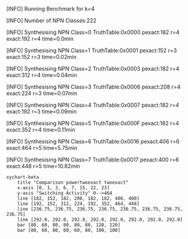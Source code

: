 [INFO] Running Benchmark for k=4

[INFO] Number of NPN Classes:222

[INFO] Synthesising NPN Class=0 TruthTable:0x0000 pexact:182 r=4 exact:192 r=4 time=0.0min 

[INFO] Synthesising NPN Class=1 TruthTable:0x0001 pexact:152 r=3 exact:152 r=3 time=0.02min 

[INFO] Synthesising NPN Class=2 TruthTable:0x0003 pexact:182 r=4 exact:312 r=4 time=0.04min 

[INFO] Synthesising NPN Class=3 TruthTable:0x0006 pexact:208 r=4 exact:224 r=3 time=0.07min 

[INFO] Synthesising NPN Class=4 TruthTable:0x0007 pexact:182 r=4 exact:192 r=3 time=0.09min 

[INFO] Synthesising NPN Class=5 TruthTable:0x000F pexact:182 r=4 exact:352 r=4 time=0.11min 

[INFO] Synthesising NPN Class=6 TruthTable:0x0016 pexact:406 r=6 exact:464 r=5 time=5.75min 

[INFO] Synthesising NPN Class=7 TruthTable:0x0017 pexact:400 r=6 exact:448 r=5 time=10.82min 

```mermaid
xychart-beta
    title "Comparison powertwoexact twoexact"
    x-axis [0, 1, 3, 6, 7, 15, 22, 23]
    y-axis "Switching Activity" 0-->464
    line [182, 152, 182, 208, 182, 182, 406, 400]
    line [192, 152, 312, 224, 192, 352, 464, 448]
    line [236.75, 236.75, 236.75, 236.75, 236.75, 236.75, 236.75, 236.75]
    line [292.0, 292.0, 292.0, 292.0, 292.0, 292.0, 292.0, 292.0]
    bar [80, 60, 80, 80, 80, 80, 120, 120]
    bar [80, 60, 80, 60, 60, 80, 100, 100]
```

